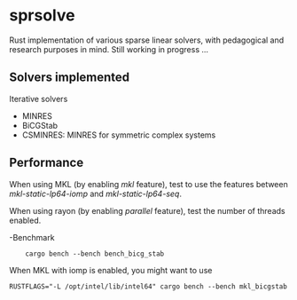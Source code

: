 # sprsolve
Rust implementation of various sparse linear solvers, with pedagogical and research purposes in mind.
Still working in progress ...

## Solvers implemented

Iterative solvers
* MINRES 
* BiCGStab
* CSMINRES: MINRES for symmetric complex systems

## Performance

When using MKL (by enabling _mkl_ feature), test to use the features between 
_mkl-static-lp64-iomp_ and _mkl-static-lp64-seq_.

When using rayon (by enabling _parallel_ feature), test the number of threads enabled.

-Benchmark
```
    cargo bench --bench bench_bicg_stab
```

When MKL with iomp is enabled, you might want to use
```
RUSTFLAGS="-L /opt/intel/lib/intel64" cargo bench --bench mkl_bicgstab
```
